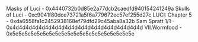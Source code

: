 Masks of Luci - 0x4440732b0d85e2a77dcb2caedfd940154241249a
Skulls of Luci - 0xc9041f80dce73721a5f6a779672ec57ef255d27c
LUCI: Chapter 5 - 0xda6558fa1c2452938168ef79dfd29c45aba8a32b
Sam Spratt 1/1 - 0x4d4d4d4d4d4d4d4d4d4d4d4d4d4d4d4d4d4d4d4d
VII.Wormfood - 0x5e5e5e5e5e5e5e5e5e5e5e5e5e5e5e5e5e5e5e5e
